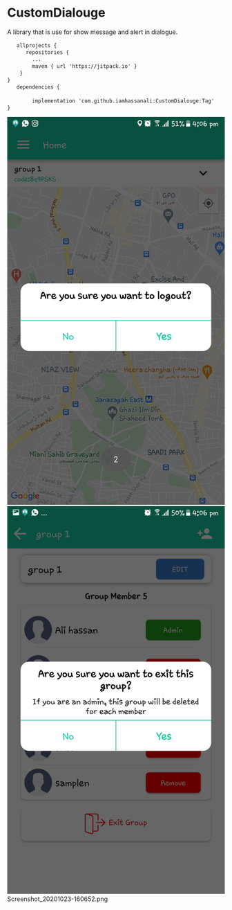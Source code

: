 # CustomDialouge
A library that is use for show message and alert in dialogue.

       allprojects {              
	      repositories {
			...
			maven { url 'https://jitpack.io' }
		}
	}
       dependencies {
       
	        implementation 'com.github.iamhassanali:CustomDialouge:Tag'
	}

![ScreenShoot](https://github.com/iamhassanali/CustomDialouge/blob/master/DialougeLibrary/ScreenShoot/Screenshot_20201023-160635.png?raw=true) ![ScreenShoot](https://github.com/iamhassanali/CustomDialouge/blob/master/DialougeLibrary/ScreenShoot/Screenshot_20201023-160652.png?raw=true)Screenshot_20201023-160652.png
